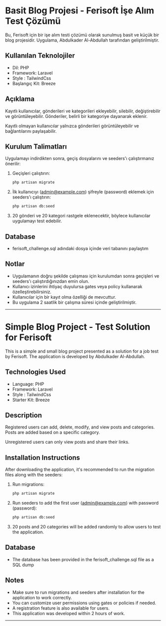 # Basit Blog Projesi - Ferisoft İşe Alım Test Çözümü

Bu, Ferisoft için bir işe alım testi çözümü olarak sunulmuş basit ve küçük bir blog projesidir. Uygulama, Abdulkader Al-Abdullah tarafından geliştirilmiştir.

## Kullanılan Teknolojiler
- Dil: PHP
- Framework: Laravel
- Style : TailwindCss
- Başlangıç Kit: Breeze

## Açıklama
Kayıtlı kullanıcılar, gönderileri ve kategorileri ekleyebilir, silebilir, değiştirebilir ve görüntüleyebilir. Gönderiler, belirli bir kategoriye dayanarak eklenir.

Kayıtlı olmayan kullanıcılar yalnızca gönderileri görüntüleyebilir ve bağlantılarını paylaşabilir.

## Kurulum Talimatları

Uygulamayı indirdikten sonra, geçiş dosyalarını ve seeders'ı çalıştırmanız önerilir:

1. Geçişleri çalıştırın:
   ```bash
   php artisan migrate
   ```

2. İlk kullanıcıyı (admin@example.com) şifreyle (password) eklemek için seeders'ı çalıştırın:
   ```bash
   php artisan db:seed
   ```

3. 20 gönderi ve 20 kategori rastgele eklenecektir, böylece kullanıcılar uygulamayı test edebilir.

## Database 
- ferisoft_challenge.sql adındaki dosya içinde veri tabanını paylaştım
## Notlar
- Uygulamanın doğru şekilde çalışması için kurulumdan sonra geçişleri ve seeders'ı çalıştırdığınızdan emin olun.
- Kullanıcı izinlerini ihtiyaç duyulursa gates veya policy kullanarak özelleştirebilirsiniz.
- Kullanıcılar için bir kayıt olma özelliği de mevcuttur.
- Bu uygulama 2 saatlik bir çalışma süresi içinde geliştirilmiştir.

---------------------------------------------------

# Simple Blog Project - Test Solution for Ferisoft

This is a simple and small blog project presented as a solution for a job test by Ferisoft. The application is developed by Abdulkader Al-Abdullah.

## Technologies Used
- Language: PHP
- Framework: Laravel
- Style : TailwindCss
- Starter Kit: Breeze

## Description
Registered users can add, delete, modify, and view posts and categories. Posts are added based on a specific category.

Unregistered users can only view posts and share their links.

## Installation Instructions

After downloading the application, it's recommended to run the migration files along with the seeders:

1. Run migrations:
   ```bash
   php artisan migrate
   ```

2. Run seeders to add the first user (admin@example.com) with password (password):
   ```bash
   php artisan db:seed
   ```

3. 20 posts and 20 categories will be added randomly to allow users to test the application.

## Database 
- The database has been provided in the ferisoft_challenge.sql file as a SQL dump
## Notes
- Make sure to run migrations and seeders after installation for the application to work correctly.
- You can customize user permissions using gates or policies if needed.
- A registration feature is also available for users.
- This application was developed within 2 hours of work.

---


